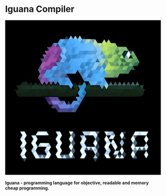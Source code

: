 # **Iguana Compiler** #

<p align="center">
  <img  src="images/iguana_logo.png">
</p>

**Iguana - programming language for objective, readable and memory cheap programming.**

